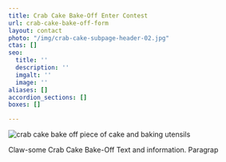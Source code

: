 ```yaml
---
title: Crab Cake Bake-Off Enter Contest
url: crab-cake-bake-off-form
layout: contact
photo: "/img/crab-cake-subpage-header-02.jpg"
ctas: []
seo:
  title: ''
  description: ''
  imgalt: ''
  image: ''
aliases: []
accordion_sections: []
boxes: []

---
```

![crab cake bake off piece of cake and baking utensils](/img/crab-cake-bake-collages.jpg)

Claw-some Crab Cake Bake-Off Text and information. Paragrap

<script type="text/javascript" src="https://form.jotform.com/jsform/230595150201040"></script>